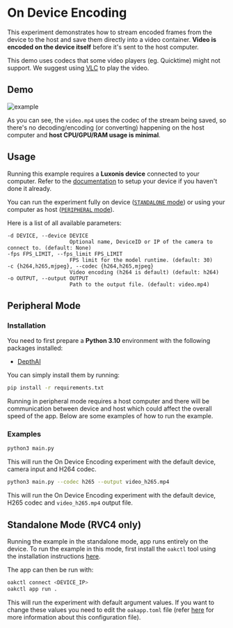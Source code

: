 # On Device Encoding

This experiment demonstrates how to stream encoded frames from the device to the host and save them directly into a video container. **Video is encoded on the device itself** before it's sent to the host computer.

This demo uses codecs that some video players (eg. Quicktime) might not support. We suggest using [VLC](https://www.videolan.org/vlc/) to play the video.

## Demo

![example](media/example.png)

As you can see, the `video.mp4` uses the codec of the stream being saved, so there's no decoding/encoding (or converting) happening on the host computer and **host CPU/GPU/RAM usage is minimal**.

## Usage

Running this example requires a **Luxonis device** connected to your computer. Refer to the [documentation](https://docs.luxonis.com/software-v3/) to setup your device if you haven't done it already.

You can run the experiment fully on device ([`STANDALONE` mode](#standalone-mode-rvc4-only)) or using your computer as host ([`PERIPHERAL` mode](#peripheral-mode)).

Here is a list of all available parameters:

```
-d DEVICE, --device DEVICE
                    Optional name, DeviceID or IP of the camera to connect to. (default: None)
-fps FPS_LIMIT, --fps_limit FPS_LIMIT
                    FPS limit for the model runtime. (default: 30)
-c {h264,h265,mjpeg}, --codec {h264,h265,mjpeg}
                    Video encoding (h264 is default) (default: h264)
-o OUTPUT, --output OUTPUT
                    Path to the output file. (default: video.mp4)
```

## Peripheral Mode

### Installation

You need to first prepare a **Python 3.10** environment with the following packages installed:

- [DepthAI](https://pypi.org/project/depthai/)

You can simply install them by running:

```bash
pip install -r requirements.txt
```

Running in peripheral mode requires a host computer and there will be communication between device and host which could affect the overall speed of the app. Below are some examples of how to run the example.

### Examples

```bash
python3 main.py
```

This will run the On Device Encoding experiment with the default device, camera input and H264 codec.

```bash
python3 main.py --codec h265 --output video_h265.mp4
```

This will run the On Device Encoding experiment with the default device, H265 codec and `video_h265.mp4` output file.

## Standalone Mode (RVC4 only)

Running the example in the standalone mode, app runs entirely on the device.
To run the example in this mode, first install the `oakctl` tool using the installation instructions [here](https://docs.luxonis.com/software-v3/oak-apps/oakctl).

The app can then be run with:

```bash
oakctl connect <DEVICE_IP>
oakctl app run .
```

This will run the experiment with default argument values. If you want to change these values you need to edit the `oakapp.toml` file (refer [here](https://docs.luxonis.com/software-v3/oak-apps/configuration/) for more information about this configuration file).
